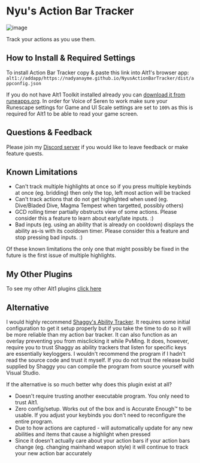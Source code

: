 # Nyu's Action Bar Tracker

![image](https://github.com/user-attachments/assets/86880212-5d98-4081-aecc-0607fc83033c)


Track your actions as you use them.

## How to Install & Required Settings

To install Action Bar Tracker copy & paste this link into Alt1's browser app:
`alt1://addapp/https://nadyanayme.github.io/NyusActionBarTracker/dist/appconfig.json`

If you do not have Alt1 Toolkit installed already you can [download it from runeapps.org](https://runeapps.org/alt1). In order for Voice of Seren to work make sure your Runescape settings for Game and UI Scale settings are set to `100%` as this is required for Alt1 to be able to read your game screen.

## Questions & Feedback

Please join my [Discord server](https://discord.gg/KJ2SgWyJFF) if you would like to leave feedback or make feature quests.

## Known Limitations

- Can't track multiple highlights at once so if you press multiple keybinds at once (eg. bridding) then only the top, left most action will be tracked
- Can't track actions that do not get highlighted when used (eg. Dive/Bladed Dive, Magma Tempest when targetted, possibly others)
- GCD rolling timer partially obstructs view of some actions. Please consider this a feature to learn about early/late inputs. :)
- Bad inputs (eg. using an ability that is already on cooldown) displays the ability as-is with its cooldown timer. Please consider this a feature and stop pressing bad inputs. :)

Of these known limitations the only one that might possibly be fixed in the future is the first issue of multiple highlights.

## My Other Plugins

To see my other Alt1 plugins [click here](https://github.com/NadyaNayme/NyusPluginDirectory)

## Alternative

I would highly recommend [Shaggy's Ability Tracker](https://github.com/ShaggyHW/RS3AbilityTracker/). It requires some initial configuration to get it setup properly but if you take the time to do so it will be more reliable than my action bar tracker. It can also function as an overlay preventing you from misclicking it while PvMing. It does, however, require you to trust Shaggy as ability trackers that listen for specific keys are essentially keyloggers. I wouldn't recommend the program if I hadn't read the source code and trust it myself. If you do not trust the release build supplied by Shaggy you can compile the program from source yourself with Visual Studio.

If the alternative is so much better why does this plugin exist at all?

- Doesn't require trusting another executable program. You only need to trust Alt1.
- Zero config/setup. Works out of the box and is Accurate Enough™ to be usable. If you adjust your keybinds you don't need to reconfigure the entire program.
- Due to how actions are captured - will automatically update for any new abilities and items that cause a highlight when pressed
- Since it doesn't actually care about your action bars if your action bars change (eg. changing mainhand weapon style) it will continue to track your new action bar accurately
